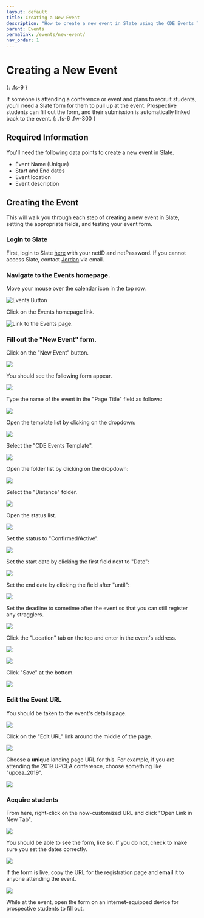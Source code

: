 ```yaml
---
layout: default
title: Creating a New Event
description: "How to create a new event in Slate using the CDE Events Template"
parent: Events
permalink: /events/new-event/
nav_order: 1
---
```


# Creating a New Event
{: .fs-9 }

If someone is attending a conference or event and plans to recruit students, you'll need a Slate form for them to pull up at the event. Prospective students can fill out the form, and their submission is automatically linked back to the event.
{: .fs-6 .fw-300 }

## Required Information
You'll need the following data points to create a new event in Slate.

* Event Name (Unique)
* Start and End dates
* Event location
* Event description

## Creating the Event
This will walk you through each step of creating a new event in Slate, setting the appropriate fields, and testing your event form.

### Login to Slate
First, login to Slate [here](https://goto.msstate.edu/manage) with your netID and netPassword. If you cannot access Slate, contact [Jordan](mailto:jordan.scruggs@msstate.edu) via email.

### Navigate to the Events homepage.
Move your mouse over the calendar icon in the top row.

![Events Button]({{site.url}}{{site.baseurl}}/assets/images/events/events_nav.png)

Click on the Events homepage link.

![Link to the Events page.]({{site.url}}{{site.baseurl}}/assets/images/events/events_nav2.png)

### Fill out the "New Event" form.
Click on the "New Event" button. 

![]({{site.url}}{{site.baseurl}}/assets/images/events/new_event_button.png)

You should see the following form appear.

![]({{site.url}}{{site.baseurl}}/assets/images/events/blank_form.png)

Type the name of the event in the "Page Title" field as follows:

![]({{site.url}}{{site.baseurl}}/assets/images/events/event_name.png)

Open the template list by clicking on the dropdown:

![]({{site.url}}{{site.baseurl}}/assets/images/events/template_dropdown.png)

Select the "CDE Events Template".

![]({{site.url}}{{site.baseurl}}/assets/images/events/template_select.png)

Open the folder list by clicking on the dropdown:

![]({{site.url}}{{site.baseurl}}/assets/images/events/folder_dropdown.png)

Select the "Distance" folder.

![]({{site.url}}{{site.baseurl}}/assets/images/events/folder_select.png)

Open the status list.

![]({{site.url}}{{site.baseurl}}/assets/images/events/status_dropdown.png)

Set the status to "Confirmed/Active".

![]({{site.url}}{{site.baseurl}}/assets/images/events/status_select.png)

Set the start date by clicking the first field next to "Date":

![]({{site.url}}{{site.baseurl}}/assets/images/events/start_date_select.png)

Set the end date by clicking the field after "until":

![]({{site.url}}{{site.baseurl}}/assets/images/events/end_date_select.png)

Set the deadline to sometime after the event so that you can still register any stragglers.

![]({{site.url}}{{site.baseurl}}/assets/images/events/deadline_date_select.png)

Click the "Location" tab on the top and enter in the event's address.

![]({{site.url}}{{site.baseurl}}/assets/images/events/location.png)

![]({{site.url}}{{site.baseurl}}/assets/images/events/location_data.png)

Click "Save" at the bottom.

![]({{site.url}}{{site.baseurl}}/assets/images/events/save.png)

### Edit the Event URL

You should be taken to the event's details page.

![]({{site.url}}{{site.baseurl}}/assets/images/events/event_details.png)

Click on the "Edit URL" link around the middle of the page.

![]({{site.url}}{{site.baseurl}}/assets/images/events/edit_url.png)

Choose a **unique** landing page URL for this. For example, if you are attending the 2019 UPCEA conference, choose something like "upcea_2019".

![]({{site.url}}{{site.baseurl}}/assets/images/events/url_field.png)


### Acquire students
From here, right-click on the now-customized URL and click "Open Link in New Tab". 

![]({{site.url}}{{site.baseurl}}/assets/images/events/link_new_tab.png)

You should be able to see the form, like so. If you do not, check to make sure you set the dates correctly.

![]({{site.url}}{{site.baseurl}}/assets/images/events/event_form.png)

If the form is live, copy the URL for the registration page and **email** it to anyone attending the event.

![]({{site.url}}{{site.baseurl}}/assets/images/events/copy_link.png)

While at the event, open the form on an internet-equipped device for prospective students to fill out.

